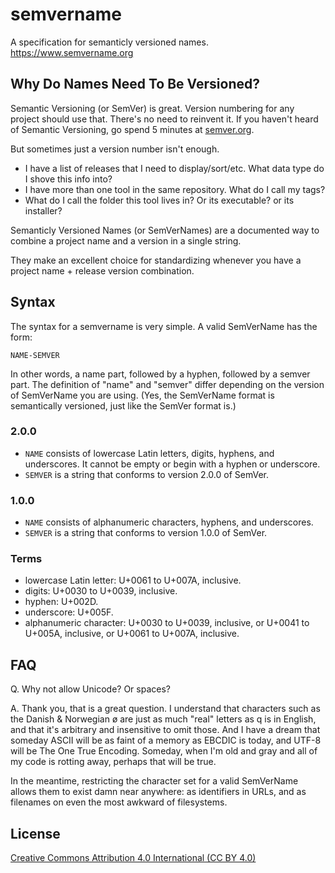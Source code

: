 semvername
==========

A specification for semanticly versioned names. https://www.semvername.org

Why Do Names Need To Be Versioned?
----------------------------------

Semantic Versioning (or SemVer) is great. Version numbering for any project should use that. There's no need to reinvent it. If you haven't heard of Semantic Versioning, go spend 5 minutes at [semver.org](https://semver.org).

But sometimes just a version number isn't enough.

* I have a list of releases that I need to display/sort/etc. What data type do I shove this info into?
* I have more than one tool in the same repository. What do I call my tags?
* What do I call the folder this tool lives in? Or its executable? or its installer?

Semanticly Versioned Names (or SemVerNames) are a documented way to combine a project name and a version in a single string.

They make an excellent choice for standardizing whenever you have a project name + release version combination.

Syntax
------

The syntax for a semvername is very simple. A valid SemVerName has the form:

`NAME-SEMVER`

In other words, a name part, followed by a hyphen, followed by a semver part. The definition of "name" and "semver" differ depending on the version of SemVerName you are using. (Yes, the SemVerName format is semantically versioned, just like the SemVer format is.)

### 2.0.0

* `NAME` consists of lowercase Latin letters, digits, hyphens, and underscores. It cannot be empty or begin with a hyphen or underscore.
* `SEMVER` is a string that conforms to version 2.0.0 of SemVer.

### 1.0.0

* `NAME` consists of alphanumeric characters, hyphens, and underscores.
* `SEMVER` is a string that conforms to version 1.0.0 of SemVer.

### Terms

* lowercase Latin letter: U+0061 to U+007A, inclusive.
* digits: U+0030 to U+0039, inclusive.
* hyphen: U+002D.
* underscore: U+005F.
* alphanumeric character: U+0030 to U+0039, inclusive, or U+0041 to U+005A, inclusive, or U+0061 to U+007A, inclusive.

FAQ
---

Q. Why not allow Unicode? Or spaces?

A. Thank you, that is a great question. I understand that characters such as the Danish & Norwegian ø are just as much "real" letters as q is in English, and that it's arbitrary and insensitive to omit those. And I have a dream that someday ASCII will be as faint of a memory as EBCDIC is today, and UTF-8 will be The One True Encoding. Someday, when I'm old and gray and all of my code is rotting away, perhaps that will be true.

In the meantime, restricting the character set for a valid SemVerName allows them to exist damn near anywhere: as identifiers in URLs, and as filenames on even the most awkward of filesystems.

License
-------

[Creative Commons Attribution 4.0 International (CC BY 4.0)](https://creativecommons.org/licenses/by/4.0/)
